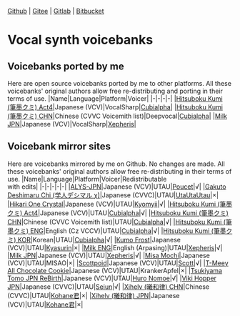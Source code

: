 [Github](https://github.com/oxygen-dioxide/oxygen-dioxide) | 
[Gitee](https://gitee.com/oxygendioxide) | 
[Gitlab](https://gitlab.com/oxygen-dioxide) | 
[Bitbucket](https://bitbucket.org/oxygendioxide)

# Vocal synth voicebanks
## Voicebanks ported by me
Here are open source voicebanks ported by me to other platforms. All these voicebanks' original authors allow free re-distributing and porting in their terms of use.
|Name|Language|Platform|Voicer|
|-|-|-|-|
|[Hitsuboku Kumi (筆墨クミ) Act4](https://github.com/oxygen-dioxide/hitsuboku-kumi-jpn-act4-vocalsharp)|Japanese (VCV)|VocalSharp|[Cubialpha](https://twitter.com/_cubialpha)|
|[Hitsuboku Kumi (筆墨クミ) CHN](https://github.com/oxygen-dioxide/hitsuboku-kumi-chn-deepvocal)|Chinese (CVVC Voicemith list)|Deepvocal|[Cubialpha](https://twitter.com/_cubialpha)|
|[Milk JPN](https://github.com/oxygen-dioxide/milk-jpn-vocalsharp)|Japanese (VCV)|VocalSharp|[Xepheris](https://space.bilibili.com/618761702)|

## Voicebank mirror sites
Here are voicebanks mirrored by me on Github. No changes are made. All these voicebanks' original authors allow free re-distributing in their terms of use.
|Name|Language|Platform|Voicer|Redistributable<br/>with edits|
|-|-|-|-|-|
|[ALYS-JPN](https://github.com/oxygen-dioxide/ALYS-DB-001-JPN)|Japanese (VCV)|UTAU|[Poucet](http://twitter.com/InvisiblePoucet)|√|
|[Gakuto Deshimaru Chi (学人デシマル χ)](https://github.com/oxygen-dioxide/gakuto-deshimaru-chi-jpn)|Japanese (CVVC)|UTAU|[UtaUtaUtau](https://github.com/UtaUtaUtau)|×|
|[Hikari One Crystal](https://github.com/oxygen-dioxide/hikari-one-crystal-jpn)|Japanese (VCV)|UTAU|[Kyomyii](https://www.youtube.com/c/Kyomiii)|√|
|[Hitsuboku Kumi (筆墨クミ) Act4](https://github.com/oxygen-dioxide/hitsuboku-kumi-jpn-act4)|Japanese (VCV)|UTAU|[Cubialpha](https://twitter.com/_cubialpha)|√|
|[Hitsuboku Kumi (筆墨クミ) CHN](https://github.com/oxygen-dioxide/hitsuboku-kumi-chn-mirror)|Chinese (CVVC Voicemith list)|UTAU|[Cubialpha](https://twitter.com/_cubialpha)|√|
|[Hitsuboku Kumi (筆墨クミ) ENG](https://github.com/oxygen-dioxide/hitsuboku-kumi-eng)|English (Cz VCCV)|UTAU|[Cubialpha](https://twitter.com/_cubialpha)|√|
|[Hitsuboku Kumi (筆墨クミ) KOR](https://github.com/oxygen-dioxide/hitsuboku-kumi-kor-mirror)|Korean|UTAU|[Cubialpha](https://twitter.com/_cubialpha)|√|
|[Kumo Frost](https://github.com/oxygen-dioxide/kumo-frost-jpn)|Japanese (VCV)|UTAU|[Kyasurin](https://kyasurinutau.carrd.co)|×|
|[Milk ENG](https://github.com/oxygen-dioxide/milk-eng)|English (Arpasing)|UTAU|[Xepheris](https://space.bilibili.com/618761702)|√|
|[Milk JPN](https://github.com/oxygen-dioxide/milk-jpn)|Japanese (VCV)|UTAU|[Xepheris](https://space.bilibili.com/618761702)|√|
|[Misa Mochi](https://github.com/oxygen-dioxide/misa-mochi-ja)|Japanese (VCV)|UTAU|MISAO|×|
|[Scottpoid](https://github.com/oxygen-dioxide/scottpoid-jpn)|Japanese (VCV)|UTAU|[Scott](https://nonclione.neocities.org/utau/)|√|
|[T-Meey All Chocolate Cookie](https://github.com/oxygen-dioxide/t-meey-ja)|Japanese (VCV)|UTAU|KrankerApfel|×|
|[Tsukiyama Tomo JPN ReBirth](https://github.com/oxygen-dioxide/tsukiyama-tomo-jpn-rebirth)|Japanese (VCV)|UTAU|[Huro Nomoe](https://huronomoe.ru/)|√|
|[Viki Hopper JPN](https://github.com/oxygen-dioxide/viki-hopper-jpn)|Japanese (CVVC)|UTAU|[Seiun](https://www.seiun.co/)|√|
|[Xihelv (曦和律) CHN](https://github.com/oxygen-dioxide/Xihelv-Chinese-CVVC)|Chinese (CVVC)|UTAU|[Kohane君](https://space.bilibili.com/4309527)|×|
|[Xihelv (曦和律) JPN](https://github.com/oxygen-dioxide/Xihelv-Japanese-VCV)|Japanese (VCV)|UTAU|[Kohane君](https://space.bilibili.com/4309527)|×|

